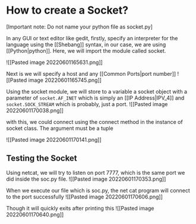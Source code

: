 # How to create a Socket?

\[Important note: Do not name your python file as socket.py]

In any GUI or text editor like gedit, firstly, specify an interpreter for the language using the [[Shebang]] syntax, in our case, we are using [[Python|python]]. Here, we will import the module called socket.

![[Pasted image 20220601165631.png]]

Next is we will specify a host and any [[Common Ports|port number]]
![[Pasted image 20220601165745.png]]

Using the socket module, we will store to a variable a socket object with a parameter of `socket.AF_INET` which is simply an [[IP Address|IPV_4]] and `socket.SOCK_STREAM` which is probably, just a port.
![[Pasted image 20220601170038.png]]

with this, we could connect using the connect method in the instance of socket class. The argument must be a tuple

![[Pasted image 20220601170141.png]]

## Testing the Socket
Using netcat, we will try to listen on port 7777, which is the same port we did inside the soc.py file. 
![[Pasted image 20220601170353.png]]

When we execute our file which is soc.py, the net cat program will connect to the port successfully
![[Pasted image 20220601170606.png]]

Though it will quickly exits after printing this
![[Pasted image 20220601170640.png]]


